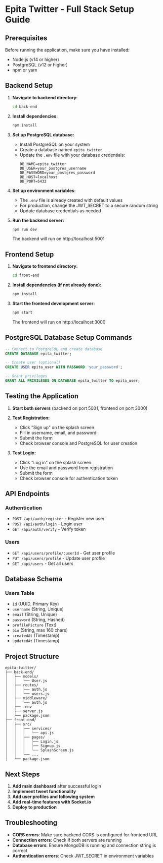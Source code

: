 # Epita Twitter - Full Stack Setup Guide

## Prerequisites
Before running the application, make sure you have installed:
- Node.js (v14 or higher)
- PostgreSQL (v12 or higher)
- npm or yarn

## Backend Setup

1. **Navigate to backend directory:**
   ```bash
   cd back-end
   ```

2. **Install dependencies:**
   ```bash
   npm install
   ```

3. **Set up PostgreSQL database:**
   - Install PostgreSQL on your system
   - Create a database named `epita_twitter`
   - Update the `.env` file with your database credentials:
     ```
     DB_NAME=epita_twitter
     DB_USER=your_postgres_username
     DB_PASSWORD=your_postgres_password
     DB_HOST=localhost
     DB_PORT=5432
     ```

4. **Set up environment variables:**
   - The `.env` file is already created with default values
   - For production, change the JWT_SECRET to a secure random string
   - Update database credentials as needed

5. **Run the backend server:**
   ```bash
   npm run dev
   ```
   The backend will run on http://localhost:5001

## Frontend Setup

1. **Navigate to frontend directory:**
   ```bash
   cd front-end
   ```

2. **Install dependencies (if not already done):**
   ```bash
   npm install
   ```

3. **Start the frontend development server:**
   ```bash
   npm start
   ```
   The frontend will run on http://localhost:3000

## PostgreSQL Database Setup Commands

```sql
-- Connect to PostgreSQL and create database
CREATE DATABASE epita_twitter;

-- Create user (optional)
CREATE USER epita_user WITH PASSWORD 'your_password';

-- Grant privileges
GRANT ALL PRIVILEGES ON DATABASE epita_twitter TO epita_user;
```

## Testing the Application

1. **Start both servers** (backend on port 5001, frontend on port 3000)

2. **Test Registration:**
   - Click "Sign up" on the splash screen
   - Fill in username, email, and password
   - Submit the form
   - Check browser console and PostgreSQL for user creation

3. **Test Login:**
   - Click "Log in" on the splash screen
   - Use the email and password from registration
   - Submit the form
   - Check browser console for authentication token

## API Endpoints

### Authentication
- `POST /api/auth/register` - Register new user
- `POST /api/auth/login` - Login user
- `GET /api/auth/verify` - Verify token

### Users
- `GET /api/users/profile/:userId` - Get user profile
- `PUT /api/users/profile` - Update user profile
- `GET /api/users` - Get all users

## Database Schema

### Users Table
- `id` (UUID, Primary Key)
- `username` (String, Unique)
- `email` (String, Unique)
- `password` (String, Hashed)
- `profilePicture` (Text)
- `bio` (String, max 160 chars)
- `createdAt` (Timestamp)
- `updatedAt` (Timestamp)

## Project Structure

```
epita-twitter/
├── back-end/
│   ├── models/
│   │   └── User.js
│   ├── routes/
│   │   ├── auth.js
│   │   └── users.js
│   ├── middleware/
│   │   └── auth.js
│   ├── .env
│   ├── server.js
│   └── package.json
├── front-end/
│   ├── src/
│   │   ├── services/
│   │   │   └── api.js
│   │   ├── pages/
│   │   │   ├── Login.js
│   │   │   ├── Signup.js
│   │   │   └── SplashScreen.js
│   │   └── ...
│   └── package.json
```

## Next Steps

1. **Add main dashboard** after successful login
2. **Implement tweet functionality**
3. **Add user profiles and following system**
4. **Add real-time features with Socket.io**
5. **Deploy to production**

## Troubleshooting

- **CORS errors**: Make sure backend CORS is configured for frontend URL
- **Connection errors**: Check if both servers are running
- **Database errors**: Ensure MongoDB is running and connection string is correct
- **Authentication errors**: Check JWT_SECRET in environment variables
